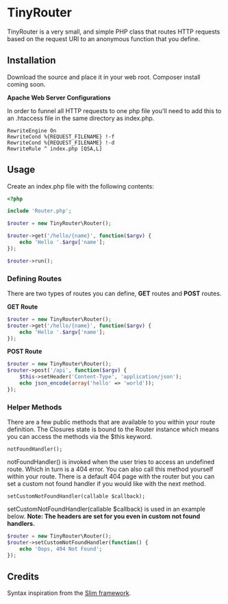 # TinyRouter

TinyRouter is a very small, and simple PHP class that routes HTTP requests based on the request URI to an anonymous function that you define.  

## Installation
Download the source and place it in your web root. Composer install coming soon.

**Apache Web Server Configurations**

In order to funnel all HTTP requests to one php file you'll need to add this to an .htaccess file in the same directory as index.php.
```
RewriteEngine On
RewriteCond %{REQUEST_FILENAME} !-f
RewriteCond %{REQUEST_FILENAME} !-d
RewriteRule ^ index.php [QSA,L]
```

## Usage
Create an index.php file with the following contents:
```php
<?php

include 'Router.php';

$router = new TinyRouter\Router();

$router->get('/hello/{name}', function($argv) {
    echo 'Hello '.$argv['name'];
});

$router->run();
```

### Defining Routes
There are two types of routes you can define, **GET** routes and **POST** routes.

**GET Route**
```php
$router = new TinyRouter\Router();
$router->get('/hello/{name}', function($argv) {
    echo 'Hello '.$argv['name'];
});
```
**POST Route**
```php
$router = new TinyRouter\Router();
$router->post('/api', function($argv) {
    $this->setHeader('Content-Type', 'application/json');
    echo json_encode(array('hello' => 'world'));
});
```
### Helper Methods
There are a few public methods that are available to you within your route definition. The Closures state is bound to the Router instance which means you can access the methods via the $this keyword. 

```
notFoundHandler();
```

notFoundHandler() is invoked when the user tries to access an undefined route.
Which in turn is a 404 error. You can also call this method yourself within your route. There is a default 404 page with the router but you can set a custom not found handler if you would like with the next method.

```
setCustomNotFoundHandler(callable $callback);
```
setCustomNotFoundHandler(callable $callback) is used in an example below. **Note: The headers are set for you even in custom not found handlers.**
```php
$router = new TinyRouter\Router();
$router->setCustomNotFoundHandler(function() {
    echo 'Oops, 404 Not Found';
});
```
## Credits
Syntax inspiration from the [Slim framework](https://www.slimframework.com/).
